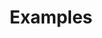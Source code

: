---
title: "Examples"
metaTitle: "Creating Cluster Profile"
metaDescription: "The method for creating a Cluster Profile on AWS"
icon: ""
hideToC: true
fullWidth: true
---
